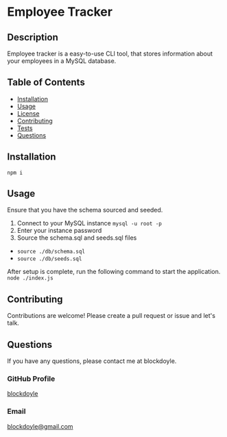 # Employee Tracker
  
  ## Description
  Employee tracker is a easy-to-use CLI tool, that stores information about your employees in a MySQL database.
  ## Table of Contents
  - [Installation](#installation)
  - [Usage](#usage)
  - [License](#license)
  - [Contributing](#contributing)
  - [Tests](#tests)
  - [Questions](#questions)
  ## Installation
  ```npm i```
  ## Usage
  Ensure that you have the schema sourced and seeded.
  1. Connect to your MySQL instance
  ```mysql -u root -p```
  2. Enter your instance password
  3. Source the schema.sql and seeds.sql files
  - ```source ./db/schema.sql```
  - ```source ./db/seeds.sql```
  
  After setup is complete, run the following command to start the application.
  ```node ./index.js```
  
  ## Contributing
  Contributions are welcome! Please create a pull request or issue and let's talk.
  ## Questions
  If you have any questions, please contact me at blockdoyle.
  ### GitHub Profile
  [blockdoyle](https://github.com/blockdoyle)
  ### Email
  [blockdoyle@gmail.com](mailto:blockdoyle@gmail.com)
